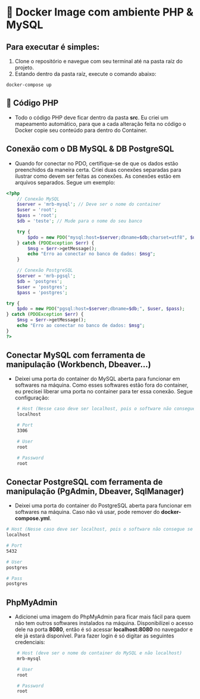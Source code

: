 # :whale: Docker Image com ambiente PHP & MySQL

## Para executar é simples:
1. Clone o repositório e navegue com seu terminal até na pasta raíz do projeto.
2. Estando dentro da pasta raíz, execute o comando abaixo:

```docker
docker-compose up
```

## :elephant: Código PHP
* Todo o código PHP deve ficar dentro da pasta **src**. Eu criei um mapeamento automático, para que a cada alteração feita no código o Docker copie seu conteúdo para dentro do Container.

## Conexão com o DB MySQL & DB PostgreSQL
* Quando for conectar no PDO, certifique-se de que os dados estão preenchidos da maneira certa. Criei duas conexões separadas para ilustrar como devem ser feitas as conexões. As conexões estão em arquivos separados. Segue um exemplo:
```php
<?php
    // Conexão MySQL
    $server = 'mrb-mysql'; // Deve ser o nome do container
    $user = 'root';
    $pass = 'root';
    $db = 'teste'; // Mude para o nome do seu banco

    try {
        $pdo = new PDO("mysql:host=$server;dbname=$db;charset=utf8", $user, $pass);
    } catch (PDOException $err) {
        $msg = $err->getMessage();
        echo "Erro ao conectar no banco de dados: $msg";
    }

    // Conexão PostgreSQL
    $server = 'mrb-pgsql';
    $db = 'postgres';
    $user = 'postgres';
    $pass = 'postgres';

try {
    $pdo = new PDO("pgsql:host=$server;dbname=$db;", $user, $pass);
} catch (PDOException $err) {
    $msg = $err->getMessage();
    echo "Erro ao conectar no banco de dados: $msg";
}
?>
```

## Conectar MySQL com ferramenta de manipulação (Workbench, Dbeaver...)
* Deixei uma porta do container do MySQL aberta para funcionar em softwares na máquina. Como esses softwares estão fora do container, eu precisei liberar uma porta no container para ter essa conexão. Segue configuração:
```bash
    # Host (Nesse caso deve ser localhost, pois o software não consegue se conectar direto com o container)
    localhost

    # Port
    3306

    # User
    root

    # Password
    root
```

## Conectar PostgreSQL com ferramenta de manipulação (PgAdmin, Dbeaver, SqlManager)
* Deixei uma porta do container do PostgreSQL aberta para funcionar em softwares na máquina. Caso não vá usar, pode remover do **docker-compose.yml**.
```bash
# Host (Nesse caso deve ser localhost, pois o software não consegue se conectar direto com o container)
localhost

# Port
5432

# User
postgres

# Pass
postgres
```

## PhpMyAdmin
* Adicionei uma imagem do PhpMyAdmin para ficar mais fácil para quem não tem outros softwares instalados na máquina. Disponibilizei o acesso dele na porta **8080**, então é só acessar **localhost:8080** no navegador e ele já estará disponível. Para fazer login é só digitar as seguintes credenciais:
```bash
    # Host (deve ser o nome do container do MySQL e não localhost)
    mrb-mysql

    # User
    root

    # Password
    root
```
